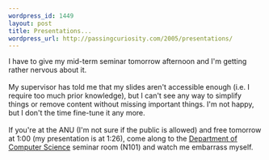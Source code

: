 ```yaml
--- 
wordpress_id: 1449
layout: post
title: Presentations...
wordpress_url: http://passingcuriosity.com/2005/presentations/
---
```

I have to give my mid-term seminar tomorrow afternoon and I'm getting rather nervous about it.<br /><br />My supervisor has told me that my slides aren't accessible enough (i.e. I require too much prior knowledge), but I can't see any way to simplify things or remove content without missing important things. I'm not happy, but I don't the time fine-tune it any more.<br /><br />If you're at the ANU (I'm not sure if the public is allowed) and free tomorrow at 1:00 (my presentation is at 1:26), come along to the <a href="http://campusmap.anu.edu.au/displaybldg.asp?no=108">Department of Computer Science</a> seminar room (N101) and watch me embarrass myself.
